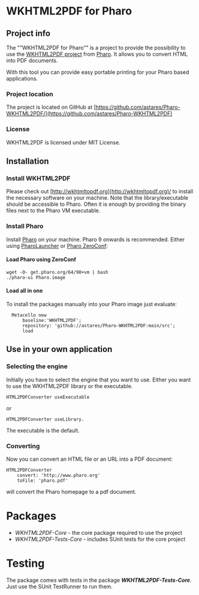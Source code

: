 # WKHTML2PDF for Pharo

## Project info

The ""WKHTML2PDF for Pharo"" is a project to provide the possibility to use the [WKHTML2PDF project](http://wkhtmltopdf.org/) from [Pharo](http://www.pharo.org). It allows you to convert HTML into PDF documents.

With this tool you can provide easy portable printing for your Pharo based applications.

### Project location
The project is located on GitHub at [https://github.com/astares/Pharo-WKHTML2PDF/](https://github.com/astares/Pharo-WKHTML2PDF)

### License
WKHTML2PDF is licensed under MIT License.

## Installation

### Install WKHTML2PDF
Please check out [http://wkhtmltopdf.org](http://wkhtmltopdf.org)/ to install the necessary software on your machine. Note that the library/executable should be accessible to Pharo. Often it is enough by providing the binary files next to the Pharo VM executable.

### Install Pharo
Install [Pharo](http://www.pharo.org) on your machine. Pharo 9 onwards is recommended. Either using [PharoLauncher](https://github.com/pharo-project/pharo-launcher) or [Pharo ZeroConf](http://get.pharo.org/):

#### Load Pharo using ZeroConf 

```
wget -O- get.pharo.org/64/90+vm | bash
./pharo-ui Pharo.image
```

#### Load all in one

To install the packages manually into your Pharo image just evaluate:

```Smalltalk
  Metacello new
      baseline:'WKHTML2PDF';
      repository: 'github://astares/Pharo-WKHTML2PDF:main/src';
      load
```


## Use in your own application

### Selecting the engine
Initially you have to select the engine that you want to use. Either you want to use the WKHTML2PDF library or the executable.

```Smalltalk
HTML2PDFConverter useExecutable
```

or 

```Smalltalk
HTML2PDFConverter useLibrary. 
```

The executable is the default.

### Converting
Now you can convert an HTML file or an URL into a PDF document:

```Smalltalk
HTML2PDFConverter 
	convert: 'http://www.pharo.org'
	toFile: 'pharo.pdf'
```

will convert the Pharo homepage to a pdf document.
		
# Packages

- *WKHTML2PDF-Core* - the core package required to use the project
- *WKHTML2PDF-Tests-Core* - includes SUnit tests for the core project

# Testing
The package comes with tests in the package ***WKHTML2PDF-Tests-Core***. Just use the SUnit TestRunner to run them.
